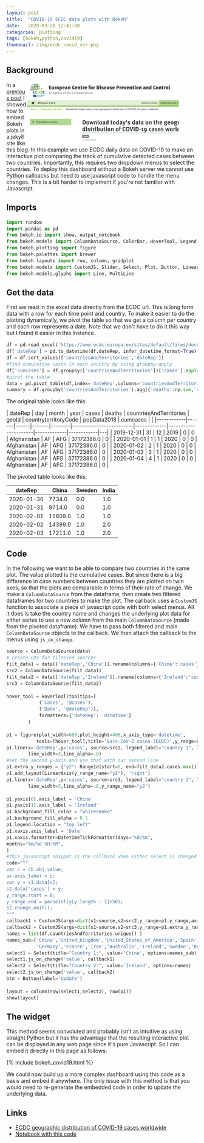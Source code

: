 ```yaml
---
layout: post
title:  "COVID-19 ECDC data plots with Bokeh"
date:   2020-03-28 12:41:00
categories: plotting
tags: [bokeh,python,covid19]
thumbnail: /img/ecdc_covid_scr.png
---
```


## Background

<div style="width: 450px; float: right;">
 <a href="/img/ecdc_covid_scr.png"> <img src="/img/ecdc_covid_scr.png" width="400px"></a>
</div>

In a [previous post](/plotting/embed-bokeh-plots-jekyll) I showed how to embed Bokeh plots in a jekyll site like this blog. In this example we use ECDC daily data on COVID-19 to make an interactive plot comparing the track of cumulative detected cases between two countries. Importantly, this requires two dropdown menus to select the countries. To deploy this dashboard without a Bokeh server we cannot use Python callbacks but need to use javascript code to handle the menu changes. This is a bit harder to implement if you're not familiar with Javascript.

## Imports

```python
import random
import pandas as pd
from bokeh.io import show, output_notebook
from bokeh.models import ColumnDataSource, ColorBar, HoverTool, Legend
from bokeh.plotting import figure
from bokeh.palettes import brewer
from bokeh.layouts import row, column, gridplot
from bokeh.models import CustomJS, Slider, Select, Plot, Button, LinearAxis, Range1d, DatetimeTickFormatter
from bokeh.models.glyphs import Line, MultiLine
```

## Get the data

First we read in the excel data directly from the ECDC url. This is long form data with a row for each time point and country. To make it easier to do the plotting dynamically, we pivot the table so that we get a column per country and each row represents a date. Note that we don't have to do it this way but I found it easier in this instance.

```python
df = pd.read_excel('https://www.ecdc.europa.eu/sites/default/files/documents/COVID-19-geographic-disbtribution-worldwide.xlsx')
df['dateRep'] = pd.to_datetime(df.dateRep, infer_datetime_format=True)
df = df.sort_values(['countriesAndTerritories','dateRep'])
#find cumulative cases in each country by using groupby-apply
df['cumcases'] = df.groupby(['countriesAndTerritories'])['cases'].apply(lambda x: x.cumsum())
#pivot the table
data = pd.pivot_table(df,index='dateRep',columns='countriesAndTerritories',values='cumcases').reset_index()
summary = df.groupby('countriesAndTerritories').agg({'deaths':np.sum,'cases':np.sum}).reset_index()
```

The original table looks like this:

| dateRep | day        | month | year | cases | deaths | countriesAndTerritories | geoId       | countryterritoryCode | popData2018 | cumcases   |   |
|------------|-------|------|-------|--------|-------------------------|-------------|----------------------|-------------|------------|---|
| 2019-12-31 | 31    | 12   | 2019  | 0      | 0                       | Afghanistan | AF                   | AFG         | 37172386.0 | 0 |
| 2020-01-01 | 1     | 1    | 2020  | 0      | 0                       | Afghanistan | AF                   | AFG         | 37172386.0 | 0 |
| 2020-01-02 | 2     | 1    | 2020  | 0      | 0                       | Afghanistan | AF                   | AFG         | 37172386.0 | 0 |
| 2020-01-03 | 3     | 1    | 2020  | 0      | 0                       | Afghanistan | AF                   | AFG         | 37172386.0 | 0 |
| 2020-01-04 | 4     | 1    | 2020  | 0      | 0                       | Afghanistan | AF                   | AFG         | 37172386.0 | 0 |

The pivoted table looks like this:

| dateRep    | China   | Sweden | India |
|------------|---------|--------|-------|
| 2020-01-30 | 7734.0  | 0.0    | 1.0   |
| 2020-01-31 | 9714.0  | 0.0    | 1.0   |
| 2020-02-01 | 11809.0 | 1.0    | 1.0   |
| 2020-02-02 | 14399.0 | 1.0    | 2.0   |
| 2020-02-03 | 17211.0 | 1.0    | 2.0   |

## Code

In the following we want to be able to compare two countries in the same plot. The value plotted is the cumulative cases. But since there is a big difference in case numbers between countries they are plotted on twin axes, so that the plots are comparable in terms of their rate of change. We make a `ColumnDataSource` from the dataframe, then create two filtered dataframes for two countries to make the plot. The callback uses a `CustomJS` function to associate a piece of javascript code with both select menus. All it does is take the country name and changes the underlying plot data for either series to use a new column from the main `ColumnDataSource` (made from the pivoted dataframe). We have to pass both filtered and main `ColumnDataSource` objects to the callback. We then attach the callback to the menus using `js_on_change`.

```python
source = ColumnDataSource(data)
# create CDS for filtered sources
filt_data1 = data[['dateRep','China']].rename(columns={'China':'cases'})
src2 = ColumnDataSource(filt_data1)
filt_data2 = data[['dateRep','Ireland']].rename(columns={'Ireland':'cases'})
src3 = ColumnDataSource(filt_data2)

hover_tool = HoverTool(tooltips=[
            ('Cases', '@cases'),
            ('Date', '@dateRep')],
            formatters={'dateRep': 'datetime'}
        )

p1 = figure(plot_width=600,plot_height=400,x_axis_type='datetime',
           tools=[hover_tool],title='Sars-CoV-2 cases (ECDC)',y_range=Range1d(start=0, end=filt_data1.cases.max()+50))
p1.line(x='dateRep',y='cases', source=src2, legend_label="country 1", line_color='blue',
        line_width=3,line_alpha=.8)
#set the second y-axis and use that with our second line
p1.extra_y_ranges = {"y2": Range1d(start=0, end=filt_data2.cases.max()+50)}
p1.add_layout(LinearAxis(y_range_name="y2"), 'right')
p1.line(x='dateRep',y='cases', source=src3, legend_label="country 2", line_color='orange',
        line_width=3,line_alpha=.8,y_range_name="y2")

p1.yaxis[0].axis_label = 'China'
p1.yaxis[1].axis_label = 'Ireland'
p1.background_fill_color = "whitesmoke"
p1.background_fill_alpha = 0.5
p1.legend.location = "top_left"
p1.xaxis.axis_label = 'Date'
p1.xaxis.formatter=DatetimeTickFormatter(days="%d/%m",
months="%m/%d %H:%M",
)
#this javascript snippet is the callback when either select is changed
code="""
var c = cb_obj.value;
ax.axis_label = c;
var y = s1.data[c];
s2.data['cases'] = y;
y_range.start = 0;
y_range.end = parseInt(y[y.length - 1]+50);
s2.change.emit();
"""
callback1 = CustomJS(args=dict(s1=source,s2=src2,y_range=p1.y_range,ax=p1.yaxis[0]), code=code)
callback2 = CustomJS(args=dict(s1=source,s2=src3,y_range=p1.extra_y_ranges['y2'],ax=p1.yaxis[1]), code=code)
names = list(df.countriesAndTerritories.unique() )
names_sub=['China','United_Kingdom','United_States_of_America','Spain','Italy',
           'Germany','France','Iran','Australia','Ireland','Sweden','Belgium','Turkey','India']
select1 = Select(title="Country 1:", value='China', options=names_sub)
select1.js_on_change('value', callback1)
select2 = Select(title="Country 2:", value='Ireland', options=names)
select2.js_on_change('value', callback2)
btn = Button(label='Update')

layout = column(row(select1,select2), row(p1))
show(layout)
```

## The widget

This method seems convoluted and probably isn't as intuitive as using straight Python but it has the advantage that the resulting interactive plot can be displayed in any web page since it's pure Javascript. So I can embed it directly in this page as follows:

{% include bokeh_covid19.html %}

We could now build up a more complex dashboard using this code as a basis and embed it anywhere. The only issue with this method is that you would need to re-generate the embedded code in order to update the underlying data.

## Links

* [ECDC geographic distribution of COVID-19 cases worldwide](https://www.ecdc.europa.eu/en/publications-data/download-todays-data-geographic-distribution-covid-19-cases-worldwide)
* [Notebook with this code](https://github.com/dmnfarrell/teaching/blob/master/covid_stats)
